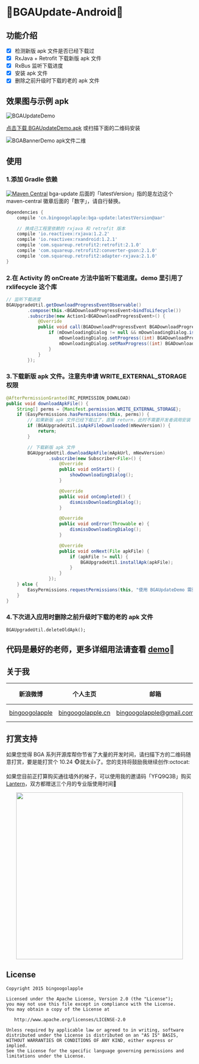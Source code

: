 :running:BGAUpdate-Android:running:
============

## 功能介绍

- [x] 检测新版 apk 文件是否已经下载过
- [x] RxJava + Retrofit 下载新版 apk 文件
- [x] RxBus 监听下载进度
- [x] 安装 apk 文件
- [x] 删除之前升级时下载的老的 apk 文件

## 效果图与示例 apk

![BGAUpdateDemo](https://cloud.githubusercontent.com/assets/8949716/21256759/256dce3e-c3af-11e6-98b3-373afcfa4cce.gif)

[点击下载 BGAUpdateDemo.apk](http://fir.im/BGAUpdateDemo) 或扫描下面的二维码安装

![BGABannerDemo apk文件二维](https://cloud.githubusercontent.com/assets/8949716/21256883/db23d4b2-c3af-11e6-9793-7ac5c6624e25.png)

## 使用

### 1.添加 Gradle 依赖
[![Maven Central](https://maven-badges.herokuapp.com/maven-central/cn.bingoogolapple/bga-update/badge.svg)](https://maven-badges.herokuapp.com/maven-central/cn.bingoogolapple/bga-update) bga-update 后面的「latestVersion」指的是左边这个 maven-central 徽章后面的「数字」，请自行替换。

```groovy
dependencies {
    compile 'cn.bingoogolapple:bga-update:latestVersion@aar'

    // 换成己工程里依赖的 rxjava 和 retrofit 版本
    compile 'io.reactivex:rxjava:1.2.2'
    compile 'io.reactivex:rxandroid:1.2.1'
    compile 'com.squareup.retrofit2:retrofit:2.1.0'
    compile 'com.squareup.retrofit2:converter-gson:2.1.0'
    compile 'com.squareup.retrofit2:adapter-rxjava:2.1.0'
}
```
### 2.在 Activity 的 onCreate 方法中监听下载进度。demo 里引用了 rxlifecycle 这个库

```java
// 监听下载进度
BGAUpgradeUtil.getDownloadProgressEventObservable()
        .compose(this.<BGADownloadProgressEvent>bindToLifecycle())
        .subscribe(new Action1<BGADownloadProgressEvent>() {
            @Override
            public void call(BGADownloadProgressEvent BGADownloadProgressEvent) {
                if (mDownloadingDialog != null && mDownloadingDialog.isShowing() && BGADownloadProgressEvent.isNotDownloadFinished()) {
                    mDownloadingDialog.setProgress((int) BGADownloadProgressEvent.getProgress());
                    mDownloadingDialog.setMaxProgress((int) BGADownloadProgressEvent.getTotal());
                }
            }
        });
```
### 3.下载新版 apk 文件。注意先申请 WRITE_EXTERNAL_STORAGE 权限

```java
@AfterPermissionGranted(RC_PERMISSION_DOWNLOAD)
public void downloadApkFile() {
    String[] perms = {Manifest.permission.WRITE_EXTERNAL_STORAGE};
    if (EasyPermissions.hasPermissions(this, perms)) {
        // 如果新版 apk 文件已经下载过了，直接 return，此时不需要开发者调用安装 apk 文件的方法，在 isApkFileDownloaded 里已经调用了安装」
        if (BGAUpgradeUtil.isApkFileDownloaded(mNewVersion)) {
            return;
        }

        // 下载新版 apk 文件
        BGAUpgradeUtil.downloadApkFile(mApkUrl, mNewVersion)
                .subscribe(new Subscriber<File>() {
                    @Override
                    public void onStart() {
                        showDownloadingDialog();
                    }

                    @Override
                    public void onCompleted() {
                        dismissDownloadingDialog();
                    }

                    @Override
                    public void onError(Throwable e) {
                        dismissDownloadingDialog();
                    }

                    @Override
                    public void onNext(File apkFile) {
                        if (apkFile != null) {
                            BGAUpgradeUtil.installApk(apkFile);
                        }
                    }
                });
    } else {
        EasyPermissions.requestPermissions(this, "使用 BGAUpdateDemo 需要授权读写外部存储权限!", RC_PERMISSION_DOWNLOAD, perms);
    }
}
```

### 4.下次进入应用时删除之前升级时下载的老的 apk 文件

```
BGAUpgradeUtil.deleteOldApk();
```

## 代码是最好的老师，更多详细用法请查看 [demo](https://github.com/bingoogolapple/BGAUpdate-Android/tree/master/demo):feet:

## 关于我

| 新浪微博 | 个人主页 | 邮箱 | BGA系列开源库QQ群
| ------------ | ------------- | ------------ | ------------ |
| <a href="http://weibo.com/bingoogol" target="_blank">bingoogolapple</a> | <a  href="http://www.bingoogolapple.cn" target="_blank">bingoogolapple.cn</a>  | <a href="mailto:bingoogolapple@gmail.com" target="_blank">bingoogolapple@gmail.com</a> | ![BGA_CODE_CLUB](http://7xk9dj.com1.z0.glb.clouddn.com/BGA_CODE_CLUB.png?imageView2/2/w/200) |

## 打赏支持

如果您觉得 BGA 系列开源库帮你节省了大量的开发时间，请扫描下方的二维码随意打赏，要是能打赏个 10.24 :monkey_face:就太:thumbsup:了。您的支持将鼓励我继续创作:octocat:

如果您目前正打算购买通往墙外的梯子，可以使用我的邀请码「YFQ9Q3B」购买 [Lantern](https://github.com/getlantern/forum)，双方都赠送三个月的专业版使用时间:beers:

<p align="center">
  <img src="http://7xk9dj.com1.z0.glb.clouddn.com/bga_pay.png" width="450">
</p>

## License

    Copyright 2015 bingoogolapple

    Licensed under the Apache License, Version 2.0 (the "License");
    you may not use this file except in compliance with the License.
    You may obtain a copy of the License at

       http://www.apache.org/licenses/LICENSE-2.0

    Unless required by applicable law or agreed to in writing, software
    distributed under the License is distributed on an "AS IS" BASIS,
    WITHOUT WARRANTIES OR CONDITIONS OF ANY KIND, either express or implied.
    See the License for the specific language governing permissions and
    limitations under the License.
